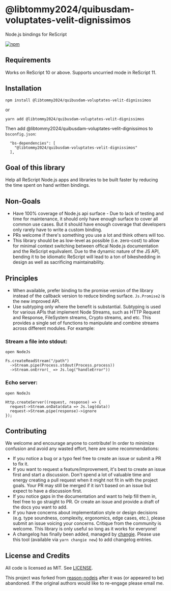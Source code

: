 # @libtommy2024/quibusdam-voluptates-velit-dignissimos

Node.js bindings for ReScript

[![npm](https://img.shields.io/npm/v/@libtommy2024/quibusdam-voluptates-velit-dignissimos.svg)](https://npmjs.org/@libtommy2024/quibusdam-voluptates-velit-dignissimos)

## Requirements

Works on ReScript 10 or above. Supports uncurried mode in ReScript 11.

## Installation

```shell
npm install @libtommy2024/quibusdam-voluptates-velit-dignissimos
```

or

```shell
yarn add @libtommy2024/quibusdam-voluptates-velit-dignissimos
```

Then add @libtommy2024/quibusdam-voluptates-velit-dignissimos to `bsconfig.json`:

```
  "bs-dependencies": [
    "@libtommy2024/quibusdam-voluptates-velit-dignissimos"
  ],
```

## Goal of this library

Help all ReScript Node.js apps and libraries to be built faster by reducing the time spent on hand written bindings.

## Non-Goals

- Have 100% coverage of Node.js api surface - Due to lack of testing and time for maintenance, it should only have enough surface to cover all common use cases. But it should have enough coverage that developers only rarely have to write a custom binding.
- PRs welcome if there's something you use a lot and think others will too.
- This library should be as low-level as possible (i.e. zero-cost) to allow for minimal context switching between offical Node.js documentation and the ReScript equilvalent. Due to the dynamic nature of the JS API, bending it to be idiomatic ReScript will lead to a ton of bikeshedding in design as well as sacrificing maintainability.

## Principles

- When available, prefer binding to the promise version of the library instead of the callback version to reduce binding surface. `Js.Promise2` is the new improved API.
- Use subtyping only where the benefit is substantial. Subtyping is used for various APIs that implement Node Streams, such as HTTP Request and Response, FileSystem streams, Crypto streams, and etc. This provides a single set of functions to manipulate and combine streams across different modules. For example:

### Stream a file into stdout:

```rescript
open NodeJs

Fs.createReadStream("/path")
  ->Stream.pipe(Process.stdout(Process.process))
  ->Stream.onError(_ => Js.log("handleError"))
```

### Echo server:

```rescript
open NodeJs

Http.createServer((request, response) => {
  request->Stream.onData(data => Js.log(data))
  request->Stream.pipe(response)->ignore
});
```

## Contributing

We welcome and encourage anyone to contribute! In order to minimize confusion and avoid any wasted effort, here are some recommendations:

- If you notice a bug or a typo feel free to create an issue or submit a PR to fix it.
- If you want to request a feature/improvement, it's best to create an issue first and start a discussion. Don't spend a lot of valuable time and energy creating a pull request when it might not fit in with the project goals. Your PR may still be merged if it isn't based on an issue but expect to have a discussion first.
- If you notice gaps in the documentation and want to help fill them in, feel free to go straight to PR. Or create an issue and provide a draft of the docs you want to add.
- If you have concerns about implementation style or design decisions (e.g. type soundness, complexity, ergonomics, edge cases, etc.), please submit an issue voicing your concerns. Critique from the community is welcome. This library is only useful so long as it works for everyone!
- A changelog has finally been added, managed by [changie](https://changie.dev). Please use this tool (available via `yarn changie new`) to add changelog entries.

## License and Credits

All code is licensed as MIT. See [LICENSE](LICENSE).

This project was forked from [reason-nodejs](https://github.com/sikanhe/reason-nodejs) after it was (or appeared to be) abandoned. If the original authors would like to re-engage please email me.
